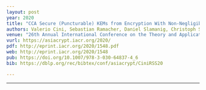 ```yaml
---
layout: post
year: 2020
title: "CCA Secure (Puncturable) KEMs from Encryption With Non-Negligible Decryption Errors"
authors: Valerio Cini, Sebastian Ramacher, Daniel Slamanig, Christoph Striecks
venue: "26th Annual International Conference on the Theory and Application of Cryptology and Information Security - ASIACRYPT 2020"
vurl: https://asiacrypt.iacr.org/2020/
pdf: http://eprint.iacr.org/2020/1548.pdf
web: http://eprint.iacr.org/2020/1548
pub: https://doi.org/10.1007/978-3-030-64837-4_6
bib: https://dblp.org/rec/bibtex/conf/asiacrypt/CiniRSS20

---
```



---


